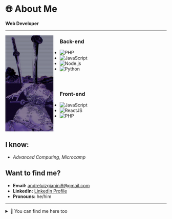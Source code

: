 
# 🌐 About Me

**Web Developer**

---

<img align="left" src="https://github.com/Banimaaru/Banimaaru/blob/main/4KGysVwe.jpeg" width="150" style="margin-right: 20px;" />

### Back-end
- ![PHP](https://img.shields.io/badge/-PHP-9B59B6?style=flat&logo=php&logoColor=white)
- ![JavaScript](https://img.shields.io/badge/-JavaScript-9B59B6?style=flat&logo=javascript&logoColor=white)
- ![Node.js](https://img.shields.io/badge/-Node.js-8E44AD?style=flat&logo=node.js&logoColor=white)
- ![Python](https://img.shields.io/badge/-Python-9B59B6?style=flat&logo=python&logoColor=white)

<br clear="left"/>

<img align="left" src="https://github.com/Banimaaru/Banimaaru/blob/main/OHcQXYB5.jpeg" width="150" style="margin-right: 20px;" />

### Front-end
- ![JavaScript](https://img.shields.io/badge/-JavaScript-9B59B6?style=flat&logo=javascript&logoColor=white)
- ![ReactJS](https://img.shields.io/badge/-ReactJS-8E44AD?style=flat&logo=react&logoColor=white)
- ![PHP](https://img.shields.io/badge/-PHP-9B59B6?style=flat&logo=php&logoColor=white)

<br clear="left"/>

## I know:
- *Advanced Computing, Microcamp*

## Want to find me?
- **Email:** [andreluizgianini9@gmail.com](mailto:andreluizgianini9@gmail.com)
- **LinkedIn:** [LinkedIn Profile](https://www.linkedin.com)
- **Pronouns:** he/him

---

<details>
  <summary>🔗 You can find me here too</summary>
  <p align="left">
    <a href="https://www.linkedin.com" target="_blank"><img src="https://img.shields.io/badge/-LinkedIn-9B59B6?style=for-the-badge&logo=linkedin&logoColor=white" alt="LinkedIn"/></a>
  </p>
</details>
